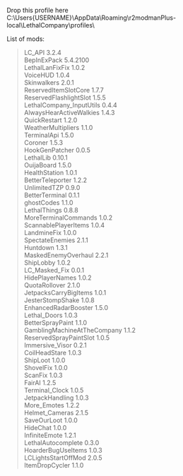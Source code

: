 Drop this profile here<br>C:\Users\{USERNAME}\AppData\Roaming\r2modmanPlus-local\LethalCompany\profiles\

List of mods:<br>
> LC_API  3.2.4<br>
 BepInExPack  5.4.2100<br>
 LethalLanFixFix  1.0.2<br>
 VoiceHUD  1.0.4<br>
 Skinwalkers  2.0.1<br>
 ReservedItemSlotCore  1.7.7<br>
 ReservedFlashlightSlot  1.5.5<br>
 LethalCompany_InputUtils  0.4.4<br>
 AlwaysHearActiveWalkies  1.4.3<br>
 QuickRestart  1.2.0<br>
 WeatherMultipliers  1.1.0<br>
 TerminalApi  1.5.0<br>
 Coroner  1.5.3<br>
 HookGenPatcher  0.0.5<br>
 LethalLib  0.10.1<br>
 OuijaBoard  1.5.0<br>
 HealthStation  1.0.1<br>
 BetterTeleporter  1.2.2<br>
 UnlimitedTZP  0.9.0<br>
 BetterTerminal  0.1.1<br>
 ghostCodes  1.1.0<br>
 LethalThings  0.8.8<br>
 MoreTerminalCommands  1.0.2<br>
 ScannablePlayerItems  1.0.4<br>
 LandmineFix  1.0.0<br>
 SpectateEnemies  2.1.1<br>
 Huntdown  1.3.1<br>
 MaskedEnemyOverhaul  2.2.1<br>
 ShipLobby  1.0.2<br>
 LC_Masked_Fix  0.0.1<br>
 HidePlayerNames  1.0.2<br>
 QuotaRollover  2.1.0<br>
 JetpacksCarryBigItems  1.0.1<br>
 JesterStompShake  1.0.8<br>
 EnhancedRadarBooster  1.5.0<br>
 Lethal_Doors  1.0.3<br>
 BetterSprayPaint  1.1.0<br>
 GamblingMachineAtTheCompany  1.1.2<br>
 ReservedSprayPaintSlot  1.0.5<br>
 Immersive_Visor  0.2.1<br>
 CoilHeadStare  1.0.3<br>
 ShipLoot  1.0.0<br>
 ShovelFix  1.0.0<br>
 ScanFix  1.0.3<br>
 FairAI  1.2.5<br>
 Terminal_Clock  1.0.5<br>
 JetpackHandling  1.0.3<br>
 More_Emotes  1.2.2<br>
 Helmet_Cameras  2.1.5<br>
 SaveOurLoot  1.0.0<br>
 HideChat  1.0.0<br>
 InfiniteEmote  1.2.1<br>
 LethalAutocomplete  0.3.0<br>
 HoarderBugUseItems  1.0.3<br>
 LCLightsStartOffMod  2.0.5<br>
 ItemDropCycler  1.1.0<br>

